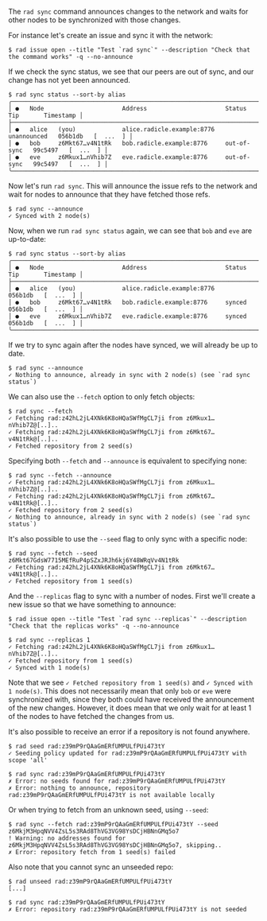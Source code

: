 The `rad sync` command announces changes to the network and waits for other
nodes to be synchronized with those changes.

For instance let's create an issue and sync it with the network:

```
$ rad issue open --title "Test `rad sync`" --description "Check that the command works" -q --no-announce
```

If we check the sync status, we see that our peers are out of sync, and our
change has not yet been announced.

```
$ rad sync status --sort-by alias
╭──────────────────────────────────────────────────────────────────────────────────────────────╮
│ ●   Node                      Address                      Status        Tip       Timestamp │
├──────────────────────────────────────────────────────────────────────────────────────────────┤
│ ●   alice   (you)             alice.radicle.example:8776   unannounced   056b1db   [  ...  ] │
│ ●   bob     z6Mkt67…v4N1tRk   bob.radicle.example:8776     out-of-sync   99c5497   [  ...  ] │
│ ●   eve     z6Mkux1…nVhib7Z   eve.radicle.example:8776     out-of-sync   99c5497   [  ...  ] │
╰──────────────────────────────────────────────────────────────────────────────────────────────╯
```

Now let's run `rad sync`. This will announce the issue refs to the network and
wait for nodes to announce that they have fetched those refs.

```
$ rad sync --announce
✓ Synced with 2 node(s)
```

Now, when we run `rad sync status` again, we can see that `bob` and
`eve` are up-to-date:

```
$ rad sync status --sort-by alias
╭─────────────────────────────────────────────────────────────────────────────────────────╮
│ ●   Node                      Address                      Status   Tip       Timestamp │
├─────────────────────────────────────────────────────────────────────────────────────────┤
│ ●   alice   (you)             alice.radicle.example:8776            056b1db   [  ...  ] │
│ ●   bob     z6Mkt67…v4N1tRk   bob.radicle.example:8776     synced   056b1db   [  ...  ] │
│ ●   eve     z6Mkux1…nVhib7Z   eve.radicle.example:8776     synced   056b1db   [  ...  ] │
╰─────────────────────────────────────────────────────────────────────────────────────────╯
```

If we try to sync again after the nodes have synced, we will already
be up to date.

```
$ rad sync --announce
✓ Nothing to announce, already in sync with 2 node(s) (see `rad sync status`)
```

We can also use the `--fetch` option to only fetch objects:

```
$ rad sync --fetch
✓ Fetching rad:z42hL2jL4XNk6K8oHQaSWfMgCL7ji from z6Mkux1…nVhib7Z@[..]..
✓ Fetching rad:z42hL2jL4XNk6K8oHQaSWfMgCL7ji from z6Mkt67…v4N1tRk@[..]..
✓ Fetched repository from 2 seed(s)
```

Specifying both `--fetch` and `--announce` is equivalent to specifying none:

```
$ rad sync --fetch --announce
✓ Fetching rad:z42hL2jL4XNk6K8oHQaSWfMgCL7ji from z6Mkux1…nVhib7Z@[..]..
✓ Fetching rad:z42hL2jL4XNk6K8oHQaSWfMgCL7ji from z6Mkt67…v4N1tRk@[..]..
✓ Fetched repository from 2 seed(s)
✓ Nothing to announce, already in sync with 2 node(s) (see `rad sync status`)
```

It's also possible to use the `--seed` flag to only sync with a specific node:

```
$ rad sync --fetch --seed z6Mkt67GdsW7715MEfRuP4pSZxJRJh6kj6Y48WRqVv4N1tRk
✓ Fetching rad:z42hL2jL4XNk6K8oHQaSWfMgCL7ji from z6Mkt67…v4N1tRk@[..]..
✓ Fetched repository from 1 seed(s)
```

And the `--replicas` flag to sync with a number of nodes. First we'll
create a new issue so that we have something to announce:

```
$ rad issue open --title "Test `rad sync --replicas`" --description "Check that the replicas works" -q --no-announce
```

```
$ rad sync --replicas 1
✓ Fetching rad:z42hL2jL4XNk6K8oHQaSWfMgCL7ji from z6Mkux1…nVhib7Z@[..]..
✓ Fetched repository from 1 seed(s)
✓ Synced with 1 node(s)
```

Note that we see `✓ Fetched repository from 1 seed(s)` and `✓ Synced
with 1 node(s)`. This does not necessarily mean that only `bob` or
`eve` were synchronized with, since they both could have received the
announcement of the new changes. However, it does mean that we only
wait for at least 1 of the nodes to have fetched the changes from us.


It's also possible to receive an error if a repository is not found anywhere.

```
$ rad seed rad:z39mP9rQAaGmERfUMPULfPUi473tY
✓ Seeding policy updated for rad:z39mP9rQAaGmERfUMPULfPUi473tY with scope 'all'
```
``` (fail)
$ rad sync rad:z39mP9rQAaGmERfUMPULfPUi473tY
✗ Error: no seeds found for rad:z39mP9rQAaGmERfUMPULfPUi473tY
✗ Error: nothing to announce, repository rad:z39mP9rQAaGmERfUMPULfPUi473tY is not available locally
```

Or when trying to fetch from an unknown seed, using `--seed`:
```
$ rad sync --fetch rad:z39mP9rQAaGmERfUMPULfPUi473tY --seed z6MkjM3HpqNVV4ZsL5s3RAd8ThVG3VG98YsDCjHBNnGMq5o7
! Warning: no addresses found for z6MkjM3HpqNVV4ZsL5s3RAd8ThVG3VG98YsDCjHBNnGMq5o7, skipping..
✗ Error: repository fetch from 1 seed(s) failed
```

Also note that you cannot sync an unseeded repo:
```
$ rad unseed rad:z39mP9rQAaGmERfUMPULfPUi473tY
[...]
```
``` (fail)
$ rad sync rad:z39mP9rQAaGmERfUMPULfPUi473tY
✗ Error: repository rad:z39mP9rQAaGmERfUMPULfPUi473tY is not seeded
```
